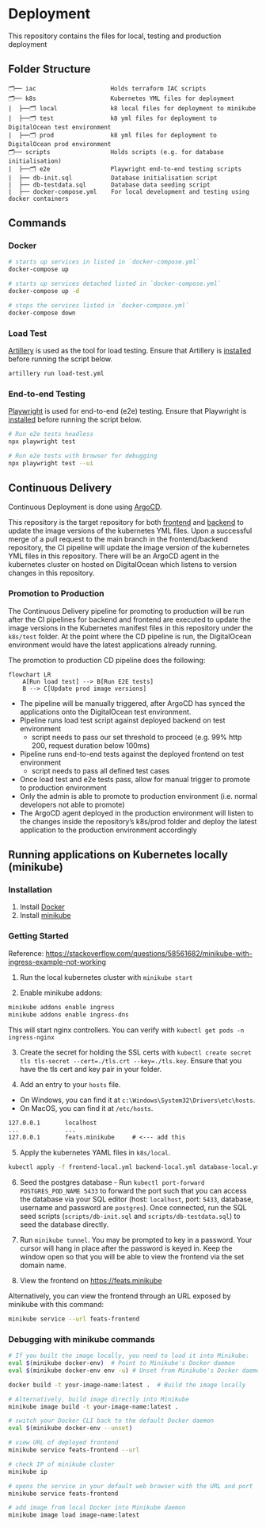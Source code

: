 # Deployment

This repository contains the files for local, testing and production deployment

## Folder Structure

```
🗂️── iac                     Holds terraform IAC scripts
🗂️── k8s                     Kubernetes YML files for deployment
|  ├──🗂️ local               k8 local files for deployment to minikube
|  ├──🗂️ test                k8 yml files for deployment to DigitalOcean test environment
|  ├──🗂️ prod                k8 yml files for deployment to DigitalOcean prod environment
🗂️── scripts                 Holds scripts (e.g. for database initialisation)
|  ├──🗂️ e2e                 Playwright end-to-end testing scripts
|  ├── db-init.sql           Database initialisation script
|  ├── db-testdata.sql       Database data seeding script
|  ├── docker-compose.yml    For local development and testing using docker containers
```

## Commands

### Docker

```sh
# starts up services in listed in `docker-compose.yml`
docker-compose up

# starts up services detached listed in `docker-compose.yml`
docker-compose up -d

# stops the services listed in `docker-compose.yml`
docker-compose down
```

### Load Test

[Artillery](https://artillery.io/) is used as the tool for load testing. Ensure that Artillery is [installed](https://www.artillery.io/docs/get-started/get-artillery) before running the script below.

```sh
artillery run load-test.yml
```

### End-to-end Testing

[Playwright](https://playwright.dev/) is used for end-to-end (e2e) testing. Ensure that Playwright is [installed](https://playwright.dev/docs/intro#installing-playwright) before running the script below.

```sh
# Run e2e tests headless
npx playwright test

# Run e2e tests with browser for debugging
npx playwright test --ui
```


## Continuous Delivery

Continuous Deployment is done using [ArgoCD](https://argo-cd.readthedocs.io/en/stable/).

This repository is the target repository for both [frontend](https://github.com/mtechse-dmss-capstone/frontend) and [backend](https://github.com/mtechse-dmss-capstone/backend) to update the image versions of the kubernetes YML files. Upon a successful merge of a pull request to the main branch in the frontend/backend repository, the CI pipeline will update the image version of the kubernetes YML files in this repository. There will be an ArgoCD agent in the kubernetes cluster on hosted on DigitalOcean which listens to version changes in this repository. 

### Promotion to Production

The Continuous Delivery pipeline for promoting to production will be run after the CI pipelines for backend and frontend are executed to update the image versions in the Kubernetes manifest files in this repository under the `k8s/test` folder. At the point where the CD pipeline is run, the DigitalOcean environment would have the latest applications already running.

The promotion to production CD pipeline does the following:

```mermaid
flowchart LR
    A[Run load test] --> B[Run E2E tests]
    B --> C[Update prod image versions]
```

- The pipeline will be manually triggered, after ArgoCD has synced the applications onto the DigitalOcean test environment.
- Pipeline runs load test script against deployed backend on test environment
    - script needs to pass our set threshold to proceed (e.g. 99% http 200, request duration below 100ms)
- Pipeline runs end-to-end tests against the deployed frontend on test environment
    - script needs to pass all defined test cases
- Once load test and e2e tests pass, allow for manual trigger to promote to production environment
- Only the admin is able to promote to production environment (i.e. normal developers not able to promote)
- The ArgoCD agent deployed in the production environment will listen to the changes inside the repository’s k8s/prod folder and deploy the latest application to the production environment accordingly

## Running applications on Kubernetes locally (minikube)

### Installation

1. Install [Docker](https://docs.docker.com/desktop/setup/install/)
2. Install [minikube](https://minikube.sigs.k8s.io/docs/start/)

### Getting Started

Reference: https://stackoverflow.com/questions/58561682/minikube-with-ingress-example-not-working

1. Run the local kubernetes cluster with `minikube start`

2. Enable minikube addons:

```sh
minikube addons enable ingress
minikube addons enable ingress-dns
```

This will start nginx controllers. You can verify with `kubectl get pods -n ingress-nginx`

3. Create the secret for holding the SSL certs with `kubectl create secret tls tls-secret --cert=./tls.crt --key=./tls.key`. Ensure that you have the tls cert and key pair in your folder.

4. Add an entry to your `hosts` file.

- On Windows, you can find it at `c:\Windows\System32\Drivers\etc\hosts`. 
- On MacOS, you can find it at `/etc/hosts`.

```txt
127.0.0.1       localhost
...             ...
127.0.0.1       feats.minikube     # <--- add this
```

5. Apply the kubernetes YAML files in `k8s/local`.

```sh
kubectl apply -f frontend-local.yml backend-local.yml database-local.yml
```

6. Seed the postgres database - Run `kubectl port-forward POSTGRES_POD_NAME 5433` to forward the port such that you can access the database via your SQL editor (host: `localhost`, port: `5433`, database, username and password are `postgres`). Once connected, run the SQL seed scripts (`scripts/db-init.sql` and `scripts/db-testdata.sql`) to seed the database directly.

7. Run `minikube tunnel`. You may be prompted to key in a password. Your cursor will hang in place after the password is keyed in. Keep the window open so that you will be able to view the frontend via the set domain name.

8. View the frontend on https://feats.minikube

Alternatively, you can view the frontend through an URL exposed by minikube with this command:

```sh
minikube service --url feats-frontend
```

### Debugging with minikube commands

```sh
# If you built the image locally, you need to load it into Minikube:
eval $(minikube docker-env)  # Point to Minikube's Docker daemon
eval $(minikube docker-env env -u) # Unset from Minikube's Docker daemon

docker build -t your-image-name:latest .  # Build the image locally

# Alternatively, build image directly into Minikube
minikube image build -t your-image-name:latest .

# switch your Docker CLI back to the default Docker daemon
eval $(minikube docker-env --unset)

# view URL of deployed frontend
minikube service feats-frontend --url

# check IP of minikube cluster
minikube ip

# opens the service in your default web browser with the URL and port
minikube service feats-frontend

# add image from local Docker into Minikube daemon
minikube image load image-name:latest
```